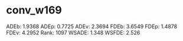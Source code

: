 # conv_w169

ADEb: 1.9368
ADEp: 0.7725
ADEv: 2.3694
FDEb: 3.6549
FDEp: 1.4878
FDEv: 4.2952
Rank: 1097
WSADE: 1.348
WSFDE: 2.526